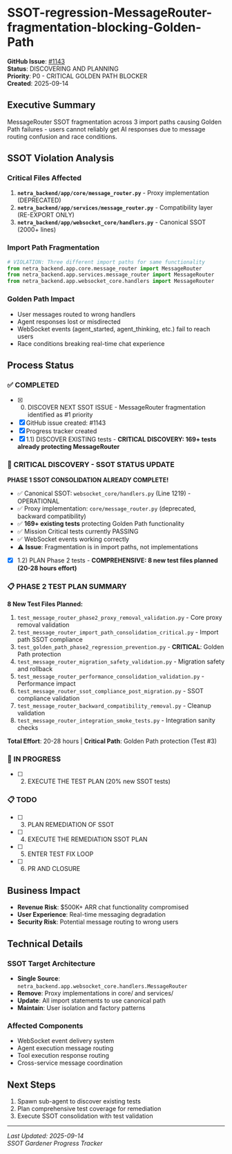 # SSOT-regression-MessageRouter-fragmentation-blocking-Golden-Path

**GitHub Issue**: [#1143](https://github.com/netra-systems/netra-apex/issues/1143)  
**Status**: DISCOVERING AND PLANNING  
**Priority**: P0 - CRITICAL GOLDEN PATH BLOCKER  
**Created**: 2025-09-14

## Executive Summary
MessageRouter SSOT fragmentation across 3 import paths causing Golden Path failures - users cannot reliably get AI responses due to message routing confusion and race conditions.

## SSOT Violation Analysis

### Critical Files Affected
1. **`netra_backend/app/core/message_router.py`** - Proxy implementation (DEPRECATED)
2. **`netra_backend/app/services/message_router.py`** - Compatibility layer (RE-EXPORT ONLY)  
3. **`netra_backend/app/websocket_core/handlers.py`** - Canonical SSOT (2000+ lines)

### Import Path Fragmentation
```python
# VIOLATION: Three different import paths for same functionality
from netra_backend.app.core.message_router import MessageRouter        # Proxy
from netra_backend.app.services.message_router import MessageRouter    # Re-export  
from netra_backend.app.websocket_core.handlers import MessageRouter    # SSOT Source
```

### Golden Path Impact
- User messages routed to wrong handlers
- Agent responses lost or misdirected  
- WebSocket events (agent_started, agent_thinking, etc.) fail to reach users
- Race conditions breaking real-time chat experience

## Process Status

### ✅ COMPLETED
- [x] 0) DISCOVER NEXT SSOT ISSUE - MessageRouter fragmentation identified as #1 priority
- [x] GitHub issue created: #1143
- [x] Progress tracker created
- [x] 1.1) DISCOVER EXISTING tests - **CRITICAL DISCOVERY: 169+ tests already protecting MessageRouter**

### 🚨 CRITICAL DISCOVERY - SSOT STATUS UPDATE
**PHASE 1 SSOT CONSOLIDATION ALREADY COMPLETE!**
- ✅ Canonical SSOT: `websocket_core/handlers.py` (Line 1219) - OPERATIONAL
- ✅ Proxy implementation: `core/message_router.py` (deprecated, backward compatibility)
- ✅ **169+ existing tests** protecting Golden Path functionality
- ✅ Mission Critical tests currently PASSING
- ✅ WebSocket events working correctly
- ⚠️ **Issue**: Fragmentation is in import paths, not implementations

- [x] 1.2) PLAN Phase 2 tests - **COMPREHENSIVE: 8 new test files planned (20-28 hours effort)**

### 📋 PHASE 2 TEST PLAN SUMMARY
**8 New Test Files Planned:**
1. `test_message_router_phase2_proxy_removal_validation.py` - Core proxy removal validation
2. `test_message_router_import_path_consolidation_critical.py` - Import path SSOT compliance
3. `test_golden_path_phase2_regression_prevention.py` - **CRITICAL**: Golden Path protection
4. `test_message_router_migration_safety_validation.py` - Migration safety and rollback
5. `test_message_router_performance_consolidation_validation.py` - Performance impact
6. `test_message_router_ssot_compliance_post_migration.py` - SSOT compliance validation
7. `test_message_router_backward_compatibility_removal.py` - Cleanup validation
8. `test_message_router_integration_smoke_tests.py` - Integration sanity checks

**Total Effort**: 20-28 hours | **Critical Path**: Golden Path protection (Test #3)

### 🔄 IN PROGRESS  
- [ ] 2) EXECUTE THE TEST PLAN (20% new SSOT tests)

### 📋 TODO
- [ ] 3) PLAN REMEDIATION OF SSOT
- [ ] 4) EXECUTE THE REMEDIATION SSOT PLAN  
- [ ] 5) ENTER TEST FIX LOOP
- [ ] 6) PR AND CLOSURE

## Business Impact
- **Revenue Risk**: $500K+ ARR chat functionality compromised
- **User Experience**: Real-time messaging degradation
- **Security Risk**: Potential message routing to wrong users

## Technical Details

### SSOT Target Architecture
- **Single Source**: `netra_backend.app.websocket_core.handlers.MessageRouter`
- **Remove**: Proxy implementations in core/ and services/
- **Update**: All import statements to use canonical path
- **Maintain**: User isolation and factory patterns

### Affected Components
- WebSocket event delivery system
- Agent execution message routing
- Tool execution response routing  
- Cross-service message coordination

## Next Steps
1. Spawn sub-agent to discover existing tests
2. Plan comprehensive test coverage for remediation
3. Execute SSOT consolidation with test validation

---
*Last Updated: 2025-09-14*  
*SSOT Gardener Progress Tracker*